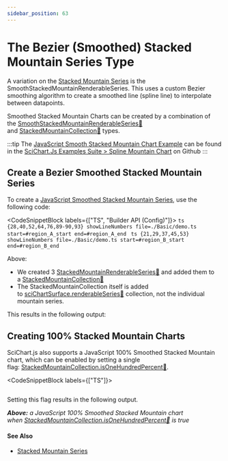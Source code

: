 ```yaml
---
sidebar_position: 63
---
```


# The Bezier (Smoothed) Stacked Mountain Series Type

A variation on the [Stacked Mountain Series](/2d-charts/chart-types/stacked-mountain-renderable-series) is the SmoothStackedMountainRenderableSeries. This uses a custom Bezier smoothing algorithm to create a smoothed line (spline line) to interpolate between datapoints.

Smoothed Stacked Mountain Charts can be created by a combination of the [SmoothStackedMountainRenderableSeries:blue_book:](https://www.scichart.com/documentation/js/current/typedoc/classes/smoothstackedmountainrenderableseries.html) and [StackedMountainCollection:blue_book:](https://www.scichart.com/documentation/js/current/typedoc/classes/stackedmountaincollection.html) types. 

:::tip
The [JavaScript Smooth Stacked Mountain Chart Example](https://demo.scichart.com/javascript/smooth-stacked-mountain-chart) can be found in the [SciChart.Js Examples Suite > Spline Mountain Chart](https://github.com/ABTSoftware/SciChart.JS.Examples/tree/master/Examples/src/components/Examples/Charts2D/BasicChartTypes/SplineMountainChart) on Github
:::

<ChartFromSciChartDemo 
    src="https://www.scichart.com/demo/iframe/smooth-stacked-mountain-chart" 
    title="Smooth Stacked Mountain Chart"
/>

Create a Bezier Smoothed Stacked Mountain Series
------------------------------------------------

To create a [JavaScript Smoothed Stacked Mountain Series](https://demo.scichart.com/javascript/smooth-stacked-mountain-chart), use the following code:

<CodeSnippetBlock labels={["TS", "Builder API (Config)"]}>
    ```ts {28,40,52,64,76,89-90,93} showLineNumbers file=./Basic/demo.ts start=#region_A_start end=#region_A_end
    ```
    ```ts {21,29,37,45,53} showLineNumbers file=./Basic/demo.ts start=#region_B_start end=#region_B_end
    ```
</CodeSnippetBlock>

Above:

*   We created 3 [StackedMountainRenderableSeries:blue_book:](https://www.scichart.com/documentation/js/current/typedoc/classes/stackedmountainrenderableseries.html) and added them to a [StackedMountainCollection:blue_book:](https://www.scichart.com/documentation/js/current/typedoc/classes/stackedmountaincollection.html)
*   The StackedMountainCollection itself is added to [sciChartSurface.renderableSeries:blue_book:](https://www.scichart.com/documentation/js/current/typedoc/classes/scichartsurface.html#renderableseries) collection, not the individual mountain series.

This results in the following output:

<LiveDocSnippet name="./Basic/demo" />

Creating 100% Stacked Mountain Charts
-------------------------------------

SciChart.js also supports a JavaScript 100% Smoothed Stacked Mountain chart, which can be enabled by setting a single flag: [StackedMountainCollection.isOneHundredPercent:blue_book:](https://www.scichart.com/documentation/js/current/typedoc/classes/stackedmountaincollection.html#isonehundredpercent).

<CodeSnippetBlock labels={["TS"]}>
```ts {17} showLineNumbers file=./GroupingOptions/demo.ts start=#region_A_start end=#region_A_end
```
</CodeSnippetBlock>

Setting this flag results in the following output. 

<LiveDocSnippet name="./GroupingOptions/demo" />

_**Above:** a JavaScript 100% Smoothed Stacked Mountain chart when [StackedMountainCollection.isOneHundredPercent:blue_book:](https://www.scichart.com/documentation/js/current/typedoc/classes/stackedmountaincollection.html#isonehundredpercent) is true_

#### See Also

*   [Stacked Mountain Series](/2d-charts/chart-types/stacked-mountain-renderable-series)
